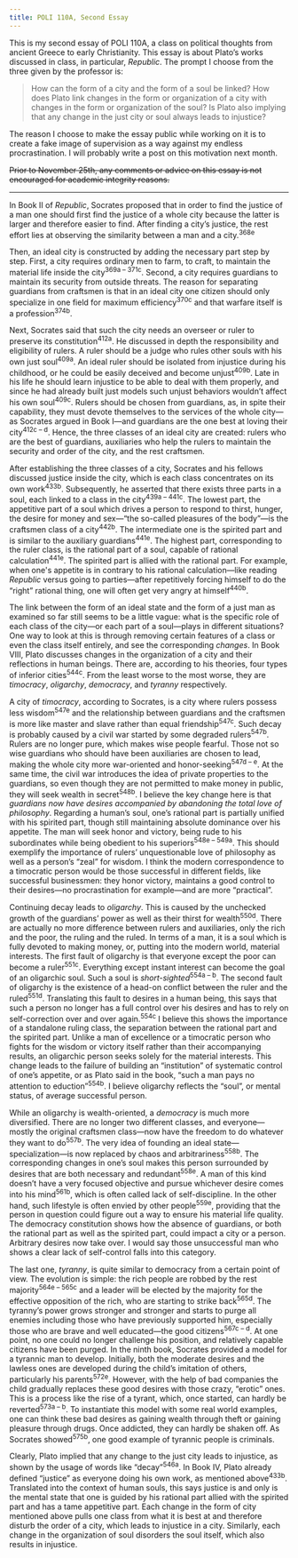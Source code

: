 ```yaml
---
title: POLI 110A, Second Essay
---
```


This is my second essay of POLI 110A, a class on political thoughts from ancient Greece to early Christianity. This essay is about Plato’s works discussed in class, in particular, _Republic_. The prompt I choose from the three given by the professor is:

> How can the form of a city and the form of a soul be linked? How does Plato link changes in the form or organization of a city with changes in the form or organization of the soul? Is Plato also implying that any change in the just city or soul always leads to injustice?

The reason I choose to make the essay public while working on it is to create a fake image of supervision as a way against my endless procrastination. I will probably write a post on this motivation next month.

~~Prior to November 25th, any comments or advice on this essay is not encouraged for academic integrity reasons.~~

----

In Book II of _Republic_, Socrates proposed that in order to find the justice of a man one should first find the justice of a whole city because the latter is larger and therefore easier to find. After finding a city’s justice, the rest effort lies at observing the similarity between a man and a city.<sup>368e</sup>

Then, an ideal city is constructed by adding the necessary part step by step. First, a city requires ordinary men to farm, to craft, to maintain the material life inside the city<sup>369a – 371c</sup>. Second, a city requires guardians to maintain its security from outside threats. The reason for separating guardians from craftsmen is that in an ideal city one citizen should only specialize in one field for maximum efficiency<sup>370c</sup> and that warfare itself is a profession<sup>374b</sup>.

Next, Socrates said that such the city needs an overseer or ruler to preserve its constitution<sup>412a</sup>. He discussed in depth the responsibility and eligibility of rulers. A ruler should be a judge who rules other souls with his own just soul<sup>409a</sup>. An ideal ruler should be isolated from injustice during his childhood, or he could be easily deceived and become unjust<sup>409b</sup>. Late in his life he should learn injustice to be able to deal with them properly, and since he had already built just models such unjust behaviors wouldn’t affect his own soul<sup>409c</sup>. Rulers should be chosen from guardians, as, in spite their capability, they must devote themselves to the services of the whole city—as Socrates argued in Book I—and guardians are the one best at loving their city<sup>412c – d</sup>. Hence, the three classes of an ideal city are created: rulers who are the best of guardians, auxiliaries who help the rulers to maintain the security and order of the city, and the rest craftsmen.

After establishing the three classes of a city, Socrates and his fellows discussed justice inside the city, which is each class concentrates on its own work<sup>433b</sup>. Subsequently, he asserted that there exists three parts in a soul, each linked to a class in the city<sup>439a – 441c</sup>. The lowest part, the appetitive part of a soul which drives a person to respond to thirst, hunger, the desire for money and sex—“the so-called pleasures of the body”—is the craftsmen class of a city<sup>442b</sup>. The intermediate one is the spirited part and is similar to the auxiliary guardians<sup>441e</sup>. The highest part, corresponding to the ruler class, is the rational part of a soul, capable of rational calculation<sup>441e</sup>. The spirited part is allied with the rational part. For example, when one's appetite is in contrary to his rational calculation—like reading _Republic_ versus going to parties—after repetitively forcing himself to do the “right” rational thing, one will often get very angry at himself<sup>440b</sup>.

The link between the form of an ideal state and the form of a just man as examined so far still seems to be a little vague: what is the specific role of each class of the city—or each part of a soul—plays in different situations? One way to look at this is through removing certain features of a class or even the class itself entirely, and see the corresponding _changes_. In Book VIII, Plato discusses changes in the organization of a city and their reflections in human beings. There are, according to his theories, four types of inferior cities<sup>544c</sup>. From the least worse to the most worse, they are _timocracy_, _oligarchy_, _democracy_, and _tyranny_ respectively.

A city of _timocracy_, according to Socrates, is a city where rulers possess less wisdom<sup>547e</sup> and the relationship between guardians and the craftsmen is more like master and slave rather than equal friendship<sup>547c</sup>. Such decay is probably caused by a civil war started by some degraded rulers<sup>547b</sup>. Rulers are no longer pure, which makes wise people fearful. Those not so wise guardians who should have been auxiliaries are chosen to lead, making the whole city more war-oriented and honor-seeking<sup>547d – e</sup>. At the same time, the civil war introduces the idea of private properties to the guardians, so even though they are not permitted to make money in public, they will seek wealth in secret<sup>548b</sup>. I believe the key change here is that _guardians now have desires accompanied by abandoning the total love of philosophy_. Regarding a human’s soul, one’s rational part is partially unified with his spirited part, though still maintaining absolute dominance over his appetite. The man will seek honor and victory, being rude to his subordinates while being obedient to his superiors<sup>548e – 549a</sup>. This should exemplify the importance of rulers’ unquestionable love of philosophy as well as a person’s “zeal” for wisdom. I think the modern correspondence to a timocratic person would be those successful in different fields, like successful businessmen: they honor victory, maintains a good control to their desires—no procrastination for example—and are more “practical”.

Continuing decay leads to _oligarchy_. This is caused by the unchecked growth of the guardians’ power as well as their thirst for wealth<sup>550d</sup>. There are actually no more difference between rulers and auxiliaries, only the rich and the poor, the ruling and the ruled. In terms of a man, it is a soul which is fully devoted to making money, or, putting into the modern world, material interests. The first fault of oligarchy is that everyone except the poor can become a ruler<sup>551c</sup>. Everything except instant interest can become the goal of an oligarchic soul. Such a soul is _short-sighted_<sup>554a – b</sup>. The second fault of oligarchy is the existence of a head-on conflict between the ruler and the ruled<sup>551d</sup>. Translating this fault to desires in a human being, this says that such a person no longer has a full control over his desires and has to rely on self-correction over and over again.<sup>554c</sup> I believe this shows the importance of a standalone ruling class, the separation between the rational part and the spirited part. Unlike a man of excellence or a timocratic person who fights for the wisdom or victory itself rather than their accompanying results, an oligarchic person seeks solely for the material interests. This change leads to the failure of building an “institution” of systematic control of one’s appetite, or as Plato said in the book, “such a man pays no attention to eduction”<sup>554b</sup>. I believe oligarchy reflects the “soul”, or mental status, of average successful person.

While an oligarchy is wealth-oriented, a _democracy_ is much more diversified. There are no longer two different classes, and everyone—mostly the original craftsmen class—now have the freedom to do whatever they want to do<sup>557b</sup>. The very idea of founding an ideal state—specialization—is now replaced by chaos and arbitrariness<sup>558b</sup>. The corresponding changes in one’s soul makes this person surrounded by desires that are both necessary and redundant<sup>558e</sup>. A man of this kind doesn’t have a very focused objective and pursue whichever desire comes into his mind<sup>561b</sup>, which is often called lack of self-discipline. In the other hand, such lifestyle is often envied by other people<sup>559e</sup>, providing that the person in question could figure out a way to ensure his material life quality.  The democracy constitution shows how the absence of guardians, or both the rational part as well as the spirited part, could impact a city or a person. Arbitrary desires now take over. I would say those unsuccessful man who shows a clear lack of self-control falls into this category.

The last one, _tyranny_, is quite similar to democracy from a certain point of view. The evolution is simple: the rich people are robbed by the rest majority<sup>564e – 565c</sup> and a leader will be elected by the majority for the effective opposition of the rich, who are starting to strike back<sup>565d</sup>. The tyranny’s power grows stronger and stronger and starts to purge all enemies including those who have previously supported him, especially those who are brave and well educated—the good citizens<sup>567c – d</sup>. At one point, no one could no longer challenge his position, and relatively capable citizens have been purged. In the ninth book, Socrates provided a model for a tyrannic man to develop. Initially, both the moderate desires and the lawless ones are developed during the child’s imitation of others, particularly his parents<sup>572e</sup>. However, with the help of bad companies the child gradually replaces these good desires with those crazy, “erotic” ones. This is a process like the rise of a tyrant, which, once started, can hardly be reverted<sup>573a – b</sup>. To instantiate this model with some real world examples, one can think these bad desires as gaining wealth through theft or gaining pleasure through drugs. Once addicted, they can hardly be shaken off. As Socrates showed<sup>575b</sup>, one good example of tyrannic people is criminals.

Clearly, Plato implied that any change to the just city leads to injustice, as shown by the usage of words like “decay”<sup>546a</sup>. In Book IV, Plato already defined “justice” as everyone doing his own work, as mentioned above<sup>433b</sup>. Translated into the context of human souls, this says justice is and only is the mental state that one is guided by his rational part allied with the spirited part and has a tame appetitive part. Each change in the form of city mentioned above pulls one class from what it is best at and therefore disturb the order of a city, which leads to injustice in a city. Similarly, each change in the organization of soul disorders the soul itself, which also results in injustice.
